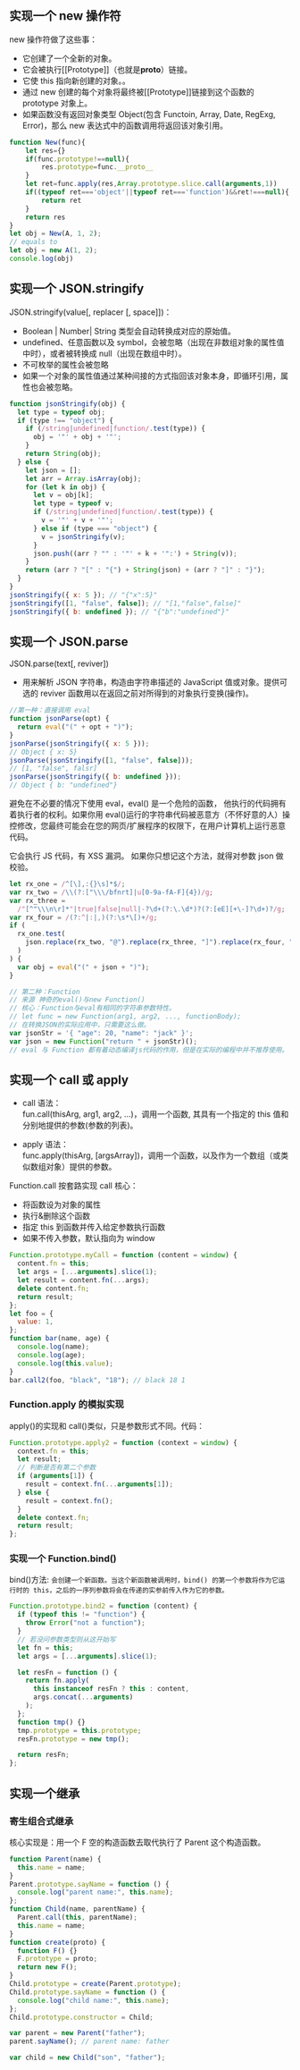 ---
---

## 实现一个 new 操作符

new 操作符做了这些事：

- 它创建了一个全新的对象。
- 它会被执行[[Prototype]]（也就是**proto**）链接。
- 它使 this 指向新创建的对象。。
- 通过 new 创建的每个对象将最终被[[Prototype]]链接到这个函数的 prototype 对象上。
- 如果函数没有返回对象类型 Object(包含 Functoin, Array, Date, RegExg, Error)，那么 new 表达式中的函数调用将返回该对象引用。

```js
function New(func){
    let res={}
    if(func.prototype!==null){
        res.prototype=func.__proto__
    }
    let ret=func.apply(res,Array.prototype.slice.call(arguments,1))
    if((typeof ret==='object'||typeof ret==='function')&&ret!===null){
        return ret
    }
    return res
}
let obj = New(A, 1, 2);
// equals to
let obj = new A(1, 2);
console.log(obj)
```

## 实现一个 JSON.stringify

JSON.stringify(value[, replacer [, space]])：

- Boolean | Number| String 类型会自动转换成对应的原始值。
- undefined、任意函数以及 symbol，会被忽略（出现在非数组对象的属性值中时），或者被转换成 null（出现在数组中时）。
- 不可枚举的属性会被忽略
- 如果一个对象的属性值通过某种间接的方式指回该对象本身，即循环引用，属性也会被忽略。

```js
function jsonStringify(obj) {
  let type = typeof obj;
  if (type !== "object") {
    if (/string|undefined|function/.test(type)) {
      obj = '"' + obj + '"';
    }
    return String(obj);
  } else {
    let json = [];
    let arr = Array.isArray(obj);
    for (let k in obj) {
      let v = obj[k];
      let type = typeof v;
      if (/string|undefined|function/.test(type)) {
        v = '"' + v + '"';
      } else if (type === "object") {
        v = jsonStringify(v);
      }
      json.push((arr ? "" : '"' + k + '":') + String(v));
    }
    return (arr ? "[" : "{") + String(json) + (arr ? "]" : "}");
  }
}
jsonStringify({ x: 5 }); // "{"x":5}"
jsonStringify([1, "false", false]); // "[1,"false",false]"
jsonStringify({ b: undefined }); // "{"b":"undefined"}"
```

## 实现一个 JSON.parse

JSON.parse(text[, reviver])

- 用来解析 JSON 字符串，构造由字符串描述的 JavaScript 值或对象。提供可选的 reviver 函数用以在返回之前对所得到的对象执行变换(操作)。

```js
//第一种：直接调用 eval
function jsonParse(opt) {
  return eval("(" + opt + ")");
}
jsonParse(jsonStringify({ x: 5 }));
// Object { x: 5}
jsonParse(jsonStringify([1, "false", false]));
// [1, "false", falsr]
jsonParse(jsonStringify({ b: undefined }));
// Object { b: "undefined"}
```

避免在不必要的情况下使用 eval，eval() 是一个危险的函数， 他执行的代码拥有着执行者的权利。如果你用 eval()运行的字符串代码被恶意方（不怀好意的人）操控修改，您最终可能会在您的网页/扩展程序的权限下，在用户计算机上运行恶意代码。

它会执行 JS 代码，有 XSS 漏洞。
如果你只想记这个方法，就得对参数 json 做校验。

```js
let rx_one = /^[\],:{}\s]*$/;
var rx_two = /\\(?:["\\\/bfnrt]|u[0-9a-fA-F]{4})/g;
var rx_three =
  /"[^"\\\n\r]*"|true|false|null|-?\d+(?:\.\d*)?(?:[eE][+\-]?\d+)?/g;
var rx_four = /(?:^|:|,)(?:\s*\[)+/g;
if (
  rx_one.test(
    json.replace(rx_two, "@").replace(rx_three, "]").replace(rx_four, "")
  )
) {
  var obj = eval("(" + json + ")");
}
```

```js
// 第二种：Function
// 来源 神奇的eval()与new Function()
// 核心：Function与eval有相同的字符串参数特性。
// let func = new Function(arg1, arg2, ..., functionBody);
// 在转换JSON的实际应用中，只需要这么做。
var jsonStr = '{ "age": 20, "name": "jack" }';
var json = new Function("return " + jsonStr)();
// eval 与 Function 都有着动态编译js代码的作用，但是在实际的编程中并不推荐使用。
```

## 实现一个 call 或 apply

- call 语法：  
  fun.call(thisArg, arg1, arg2, ...)，调用一个函数, 其具有一个指定的 this 值和分别地提供的参数(参数的列表)。

- apply 语法：  
  func.apply(thisArg, [argsArray])，调用一个函数，以及作为一个数组（或类似数组对象）提供的参数。

Function.call 按套路实现
call 核心：

- 将函数设为对象的属性
- 执行&删除这个函数
- 指定 this 到函数并传入给定参数执行函数
- 如果不传入参数，默认指向为 window

```js
Function.prototype.myCall = function (content = window) {
  content.fn = this;
  let args = [...arguments].slice(1);
  let result = content.fn(...args);
  delete content.fn;
  return result;
};
let foo = {
  value: 1,
};
function bar(name, age) {
  console.log(name);
  console.log(age);
  console.log(this.value);
}
bar.call2(foo, "black", "18"); // black 18 1
```

### Function.apply 的模拟实现

apply()的实现和 call()类似，只是参数形式不同。代码：

```js
Function.prototype.apply2 = function (context = window) {
  context.fn = this;
  let result;
  // 判断是否有第二个参数
  if (arguments[1]) {
    result = context.fn(...arguments[1]);
  } else {
    result = context.fn();
  }
  delete context.fn;
  return result;
};
```

### 实现一个 Function.bind()

bind()方法:
`会创建一个新函数。当这个新函数被调用时，bind() 的第一个参数将作为它运行时的 this，之后的一序列参数将会在传递的实参前传入作为它的参数。`

```js
Function.prototype.bind2 = function (content) {
  if (typeof this != "function") {
    throw Error("not a function");
  }
  // 若没问参数类型则从这开始写
  let fn = this;
  let args = [...arguments].slice(1);

  let resFn = function () {
    return fn.apply(
      this instanceof resFn ? this : content,
      args.concat(...arguments)
    );
  };
  function tmp() {}
  tmp.prototype = this.prototype;
  resFn.prototype = new tmp();

  return resFn;
};
```

## 实现一个继承

### 寄生组合式继承

核心实现是：用一个 F 空的构造函数去取代执行了 Parent 这个构造函数。

```js
function Parent(name) {
  this.name = name;
}
Parent.prototype.sayName = function () {
  console.log("parent name:", this.name);
};
function Child(name, parentName) {
  Parent.call(this, parentName);
  this.name = name;
}
function create(proto) {
  function F() {}
  F.prototype = proto;
  return new F();
}
Child.prototype = create(Parent.prototype);
Child.prototype.sayName = function () {
  console.log("child name:", this.name);
};
Child.prototype.constructor = Child;

var parent = new Parent("father");
parent.sayName(); // parent name: father

var child = new Child("son", "father");
```
